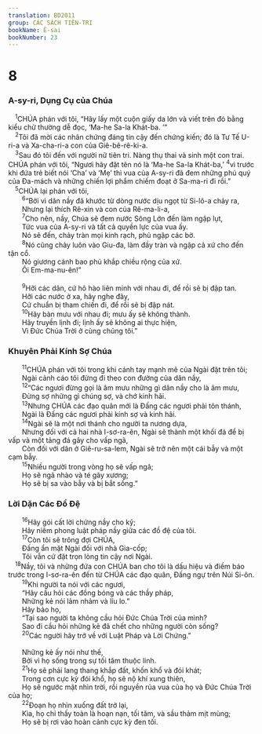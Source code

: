 ```yaml
---
translation: BD2011
group: CÁC SÁCH TIÊN-TRI
bookName: Ê-sai 
bookNumber: 23
---
```


<div class="title"><h1>8</h1><h3>A-sy-ri, Dụng Cụ của Chúa</h3></div>
<span class="verse es_8_1"> <sup>1</sup>CHÚA phán với tôi, “Hãy lấy một cuộn giấy da lớn và viết trên đó bằng kiểu chữ thường dễ đọc, ‘Ma-he Sa-la Khát-ba. ’”<br/></span>
<span class="verse es_8_2"> <sup>2</sup>Tôi đã mời các nhân chứng đáng tin cậy đến chứng kiến; đó là Tư Tế U-ri-a và Xa-cha-ri-a con của Giê-bê-rê-ki-a.<br/></span>
<span class="verse es_8_3"> <sup>3</sup>Sau đó tôi đến với người nữ tiên tri. Nàng thụ thai và sinh một con trai. CHÚA phán với tôi, “Ngươi hãy đặt tên nó là ‘Ma-he Sa-la Khát-ba,’ </span>
<span class="verse es_8_4"><sup>4</sup>vì trước khi đứa trẻ biết nói ‘Cha’ và ‘Mẹ’ thì vua của A-sy-ri đã đem những phú quý của Ða-mách và những chiến lợi phẩm chiếm đoạt ở Sa-ma-ri đi rồi.”<br/></span>
<span class="verse es_8_5"> <sup>5</sup>CHÚA lại phán với tôi,<br/></span>
<span class="verse es_8_6">  <sup>6</sup>“Bởi vì dân nầy đã khước từ dòng nước dịu ngọt từ Si-lô-a chảy ra,<br/>  Nhưng lại thích Rê-xin và con của Rê-ma-li-a,<br/></span>
<span class="verse es_8_7">  <sup>7</sup>Cho nên, nầy, Chúa sẽ đem nước Sông Lớn đến làm ngập lụt,<br/>  Tức vua của A-sy-ri và tất cả quyền lực của vua ấy.<br/>  Nó sẽ đến, chảy tràn mọi kinh rạch, phủ ngập các bờ.<br/></span>
<span class="verse es_8_8">  <sup>8</sup>Nó cũng chảy luôn vào Giu-đa, làm đầy tràn và ngập cả xứ cho đến tận cổ.<br/>  Nó giương cánh bao phủ khắp chiều rộng của xứ.<br/>  Ôi Em-ma-nu-ên!”<br/><br/></span>
<span class="verse es_8_9">  <sup>9</sup>Hỡi các dân, cứ hô hào liên minh với nhau đi, để rồi sẽ bị đập tan.<br/>  Hỡi các nước ở xa, hãy nghe đây,<br/>  Cứ chuẩn bị tham chiến đi, để rồi sẽ bị đập nát.<br/></span>
<span class="verse es_8_10">  <sup>10</sup>Hãy bàn mưu với nhau đi; mưu ấy sẽ không thành.<br/>  Hãy truyền lịnh đi; lịnh ấy sẽ không ai thực hiện,<br/>  Vì Ðức Chúa Trời ở cùng chúng tôi.”<br/></span>
<div class="title"><h3>Khuyên Phải Kính Sợ Chúa</h3></div>
<span class="verse es_8_11">  <sup>11</sup>CHÚA phán với tôi trong khi cánh tay mạnh mẽ của Ngài đặt trên tôi; <br/>  Ngài cảnh cáo tôi đừng đi theo con đường của dân nầy,<br/></span>
<span class="verse es_8_12">  <sup>12</sup>“Các ngươi đừng gọi là âm mưu những gì dân nầy cho là âm mưu,<br/>  Ðừng sợ những gì chúng sợ, và chớ kinh hãi.<br/></span>
<span class="verse es_8_13">  <sup>13</sup>Nhưng CHÚA các đạo quân mới là Ðấng các ngươi phải tôn thánh,<br/>  Ngài là Ðấng các ngươi phải kính sợ và kinh hãi.<br/></span>
<span class="verse es_8_14">  <sup>14</sup>Ngài sẽ là một nơi thánh cho người ta nương dựa,<br/>  Nhưng đối với cả hai nhà I-sơ-ra-ên, Ngài sẽ thành một khối đá để bị vấp và một tảng đá gây cho vấp ngã,<br/>  Còn đối với dân ở Giê-ru-sa-lem, Ngài sẽ trở nên một cái bẫy và một cạm bẫy.<br/></span>
<span class="verse es_8_15">  <sup>15</sup>Nhiều người trong vòng họ sẽ vấp ngã;<br/>  Họ sẽ ngã nhào và té gãy xương;<br/>  Họ sẽ bị sa vào bẫy và bị bắt sống.”<br/></span>
<div class="title"><h3>Lời Dặn Các Ðồ Ðệ</h3></div>
<span class="verse es_8_16">  <sup>16</sup>Hãy gói cất lời chứng nầy cho kỹ;<br/>  Hãy niêm phong luật pháp nầy giữa các đồ đệ của tôi.<br/></span>
<span class="verse es_8_17">  <sup>17</sup>Còn tôi sẽ trông đợi CHÚA,<br/>  Ðấng ẩn mặt Ngài đối với nhà Gia-cốp;<br/>  Tôi vẫn cứ đặt trọn lòng tin cậy nơi Ngài.<br/></span>
<span class="verse es_8_18"> <sup>18</sup>Nầy, tôi và những đứa con CHÚA ban cho tôi là dấu hiệu và điềm báo trước trong I-sơ-ra-ên đến từ CHÚA các đạo quân, Ðấng ngự trên Núi Si-ôn.<br/></span>
<span class="verse es_8_19">  <sup>19</sup>Khi người ta nói với các ngươi,<br/>  “Hãy cầu hỏi các đồng bóng và các thầy pháp, <br/>  Những kẻ nói lảm nhảm và líu lo.” <br/>  Hãy bảo họ,<br/>  “Tại sao người ta không cầu hỏi Ðức Chúa Trời của mình?<br/>  Sao đi cầu hỏi những kẻ đã chết cho những người còn sống?<br/></span>
<span class="verse es_8_20">  <sup>20</sup>Các người hãy trở về với Luật Pháp và Lời Chứng.” <br/><br/>  Những kẻ ấy nói như thế, <br/>  Bởi vì họ sống trong sự tối tăm thuộc linh. <br/></span>
<span class="verse es_8_21">  <sup>21</sup>Họ sẽ phải lang thang khắp đất, khốn khổ và đói khát;<br/>  Trong cơn cực kỳ đói khổ, họ sẽ nộ khí xung thiên,<br/>  Họ sẽ ngước mặt nhìn trời, rồi nguyền rủa vua của họ và Ðức Chúa Trời của họ;<br/></span>
<span class="verse es_8_22">  <sup>22</sup>Ðoạn họ nhìn xuống đất trở lại,<br/>  Kìa, họ chỉ thấy toàn là hoạn nạn, tối tăm, và sầu thảm mịt mùng;<br/>  Họ sẽ bị rơi vào hoàn cảnh cực kỳ đen tối.<br/></span>
